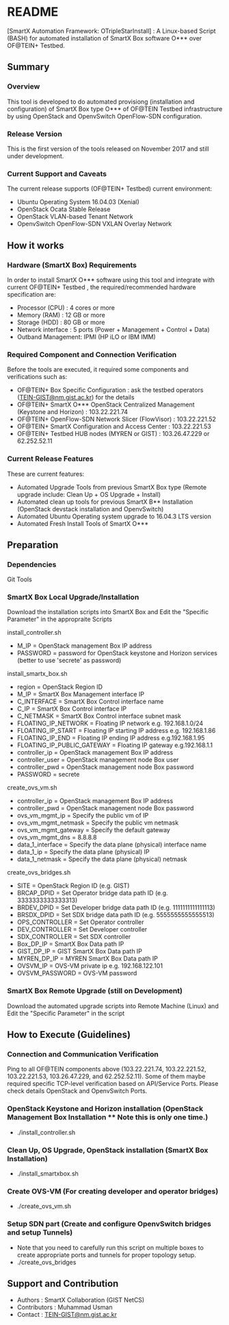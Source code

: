 # README #
[SmartX Automation Framework: OTripleStarInstall] : A Linux-based Script (BASH) for automated installation of SmartX Box software O*** over OF@TEIN+ Testbed.

## Summary ##
### Overview ###
This tool is developed to do automated provisiong (installation and configuration) of SmartX Box type O*** of OF@TEIN Testbed infrastructure by using OpenStack and OpenvSwitch OpenFlow-SDN configuration.

### Release Version ###
This is the first version of the tools released on November 2017 and still under development. 

### Current Support and Caveats ###

The current release supports (OF@TEIN+ Testbed) current environment:

* Ubuntu Operating System 16.04.03 (Xenial)
* OpenStack Ocata Stable Release
* OpenStack VLAN-based Tenant Network
* OpenvSwitch OpenFlow-SDN VXLAN Overlay Network

## How it works ##

### Hardware (SmartX Box) Requirements ###

In order to install SmartX O*** software using this tool and integrate with current OF@TEIN+ Testbed , the required/recommended hardware specification are:

* Processor (CPU) 	: 4 cores or more
* Memory (RAM)		: 12 GB or more
* Storage (HDD)		: 80 GB or more			
* Network interface : 5 ports (Power + Management + Control + Data)
* Outband Management: IPMI (HP iLO or IBM IMM)

### Required Component and Connection Verification ###

Before the tools are executed, it required some components and verifications such as:

* OF@TEIN+ Box Specific Configuration : ask the testbed operators (TEIN-GIST@nm.gist.ac.kr) for the details
* OF@TEIN+ SmartX O*** OpenStack Centralized Management (Keystone and Horizon) : 103.22.221.74
* OF@TEIN+ OpenFlow-SDN Network Slicer (FlowVisor) : 103.22.221.52
* OF@TEIN+ SmartX Configuration and Access Center : 103.22.221.53
* OF@TEIN+ Testbed HUB nodes (MYREN or GIST) : 103.26.47.229 or 62.252.52.11


### Current Release Features ###

These are current features:

* Automated Upgrade Tools from previous SmartX Box type (Remote upgrade include: Clean Up + OS Upgrade + Install)
* Automated clean up tools for previous SmartX B** Installation (OpenStack devstack installation and OpenvSwitch)
* Automated Ubuntu Operating system upgrade to 16.04.3 LTS version
* Automated Fresh Install Tools of SmartX O***


## Preparation ##

### Dependencies ###
Git Tools

### SmartX Box Local Upgrade/Installation ###
Download the installation scripts into SmartX Box and Edit the "Specific Parameter" in the appropraite Scripts

install_controller.sh
* M_IP     = OpenStack management Box IP address
* PASSWORD = password for OpenStack keystone and Horizon services (better to use 'secrete' as password)

install_smartx_box.sh
* region   			     	 = OpenStack Region ID
* M_IP                       = SmartX Box Management interface IP
* C_INTERFACE                = SmartX Box Control interface name
* C_IP                       = SmartX Box Control interface IP
* C_NETMASK                  = SmartX Box Control interface subnet mask
* FLOATING_IP_NETWORK        = Floating IP network e.g. 192.168.1.0/24
* FLOATING_IP_START          = Floating IP starting IP address e.g. 192.168.1.86
* FLOATING_IP_END            = Floating IP ending IP address e.g.192.168.1.95
* FLOATING_IP_PUBLIC_GATEWAY = Floating IP gateway e.g.192.168.1.1
* controller_ip              = OpenStack management Box IP address
* controller_user            = OpenStack management node Box user
* controller_pwd             = OpenStack management node Box password
* PASSWORD                   = secrete 

create_ovs_vm.sh
* controller_ip              = OpenStack management Box IP address
* controller_pwd             = OpenStack management node Box password
* ovs_vm_mgmt_ip             = Specify the public vm of IP
* ovs_vm_mgmt_netmask        = Specify the public vm netmask
* ovs_vm_mgmt_gateway        = Specify the default gateway
* ovs_vm_mgmt_dns            = 8.8.8.8
* data_1_interface           = Specify the data plane (physical) interface name
* data_1_ip                  = Specify the data plane (physical) IP
* data_1_netmask             = Specify the data plane (physical) netmask

create_ovs_bridges.sh
* SITE                       = OpenStack Region ID (e.g. GIST)
* BRCAP_DPID                 = Set Operator bridge data path ID (e.g. 3333333333333313)
* BRDEV_DPID                 = Set Developer bridge data path ID (e.g. 1111111111111113)
* BRSDX_DPID                 = Set SDX bridge data path ID (e.g. 5555555555555513)
* OPS_CONTROLLER             = Set Operator controller
* DEV_CONTROLLER             = Set Developer controller
* SDX_CONTROLLER             = Set SDX controller
* Box_DP_IP                  = SmartX Box Data path IP
* GIST_DP_IP                 = GIST SmartX Box Data path IP
* MYREN_DP_IP                = MYREN SmartX Box Data path IP
* OVSVM_IP                   = OVS-VM private ip e.g. 192.168.122.101
* OVSVM_PASSWORD             = OVS-VM password

### SmartX Box Remote Upgrade (still on Development) ###

Download the automated upgrade scripts into Remote Machine (Linux) and Edit the "Specific Parameter" in the script
<But it might still required customized configuration in the script before execution>

## How to Execute (Guidelines) ##

### Connection and Communication Verification ###

Ping to all OF@TEIN components above (103.22.221.74, 103.22.221.52, 103.22.221.53, 103.26.47.229, and 62.252.52.11).
Some of them maybe required specific TCP-level verification based on API/Service Ports. Please check details OpenStack and OpenvSwitch Ports.

### OpenStack Keystone and Horizon installation (OpenStack Management Box Installation ** Note this is only one time.) ###
* ./install_controller.sh

### Clean Up, OS Upgrade, OpenStack installation (SmartX Box Installation) ###
* ./install_smartxbox.sh

### Create OVS-VM (For creating developer and operator bridges) ###
* ./create_ovs_vm.sh

### Setup SDN part (Create and configure OpenvSwitch bridges and setup Tunnels) ###
* Note that you need to carefully run this script on multiple boxes to create appropriate ports and tunnels for proper topology setup.
* ./create_ovs_bridges


## Support and Contribution ##

* Authors : SmartX Collaboration (GIST NetCS)
* Contributors : Muhammad Usman
* Contact : TEIN-GIST@nm.gist.ac.kr
